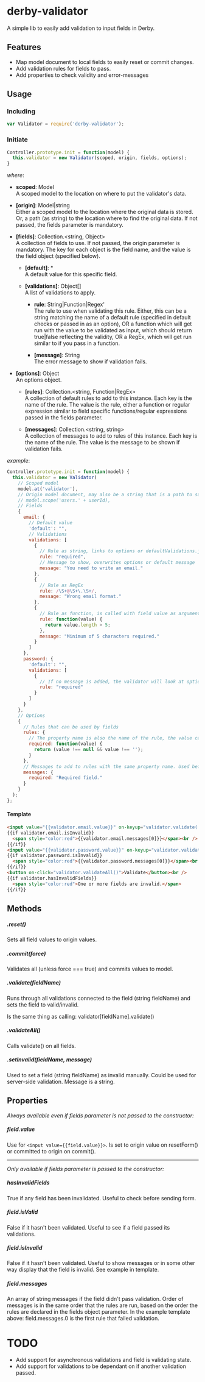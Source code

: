 # derby-validator
A simple lib to easily add validation to input fields in Derby.

Features
--------
- Map model document to local fields to easily reset or commit changes.
- Add validation rules for fields to pass.
- Add properties to check validity and error-messages

Usage
-----

### Including
```javascript
var Validator = require('derby-validator');
```

### Initiate
```javascript
Controller.prototype.init = function(model) {  
  this.validator = new Validator(scoped, origin, fields, options);  
}
```
*where*:  

-  **scoped**: Model  
  A scoped model to the location on where to put the validator's data.

- **[origin]**: Model|string  
  Either a scoped model to the location where the original data is stored. Or, a path (as string) to the location where to find the original data. If not passed, the fields parameter is mandatory.

- **[fields]**: Collection.<string, Object>  
  A collection of fields to use. If not passed, the origin parameter is mandatory. The key for each object is the field name, and the value is the field object (specified below).

  - **[default]**: *  
    A default value for this specific field.

  - **[validations]**: Object[]  
    A list of validations to apply.

    - **rule**: String|Function|Regex'  
      The rule to use when validating this rule. Either, this can be a string matching the name of a default rule (specified in default checks or passed in as an option), OR a function which will get run with the value to be validated as input, which should return true|false reflecting the validity, OR a RegEx, which will get run similar to if you pass in a function.

    - **[message]**: String  
      The error message to show if validation fails.

- **[options]**: Object  
  An options object.

  - **[rules]**: Collection.<string, Function|RegEx>  
    A collection of default rules to add to this instance. Each key is the name of the rule. The value is the rule, either a function or regular expression similar to field specific functions/regular expressions passed in the fields parameter.

  - **[messages]**: Collection.<string, string>  
    A collection of messages to add to rules of this instance. Each key is the name of the rule. The value is the message to be shown if validation fails.

*example*:  
```javascript
Controller.prototype.init = function(model) {  
  this.validator = new Validator(
    // Scoped model  
    model.at('validator'),
    // Origin model document, may also be a string that is a path to said document.
    // model.scope('users.' + userId),
    // Fields  
    {
      email: {
        // Default value  
        'default': "",
        // Validations  
        validations: [
          {
            // Rule as string, links to options or defaultValidations.js  
            rule: "required",
            // Message to show, overwrites options or default message  
            message: "You need to write an email."
          },
          {
            // Rule as RegEx 
            rule: /\S+@\S+\.\S+/,
            message: "Wrong email format."
          },
          {
            // Rule as function, is called with field value as argument and should return true if value passes the rule.  
            rule: function(value) {
              return value.length > 5;
            },
            message: "Minimum of 5 characters required."
          }
        ]
      },
      password: {
        'default': "",
        validations: [
          {
            // If no message is added, the validator will look at options and defaults to find a message, in that order.   
            rule: "required" 
          }
        ]
      }
    },
    // Options  
    {
      // Rules that can be used by fields  
      rules: {
        // The property name is also the name of the rule, the value can be a function or a RegEx  
        required: function(value) {
          return (value !== null && value !== '');
        }
      },
      // Messages to add to rules with the same property name. Used before default message but after field specific messages.  
      messages: {
        required: "Required field."
      }
    }
  );
};
```  


#### Template
```html
<input value="{{validator.email.value}}" on-keyup="validator.validate('email')" placeholder="email" /><br />  
{{if validator.email.isInvalid}}  
  <span style="color:red">{{validator.email.messages[0]}}</span><br /> 
{{/if}}
<input value="{{validator.password.value}}" on-keyup="validator.validate('password')" placeholder="password" /><br />  
{{if validator.password.isInvalid}}  
  <span style="color:red">{{validator.password.messages[0]}}</span><br />  
{{/if}}
<button on-click="validator.validateAll()">Validate</button><br />
{{if validator.hasInvalidFields}}
  <span style="color:red">One or more fields are invalid.</span>  
{{/if}}
```

Methods
-------
##### .reset()
Sets all field values to origin values.

##### .commit(force)
Validates all (unless force === true) and commits values to model.

##### .validate(fieldName)
Runs through all validations connected to the field (string fieldName) and sets the field to valid/invalid.

Is the same thing as calling: 
validator[fieldName].validate()

##### .validateAll()
Calls validate() on all fields.

##### .setInvalid(fieldName, message)
Used to set a field (string fieldName) as invalid manually. Could be used for server-side validation. Message is a string.


Properties
---------
*Always available even if fields parameter is not passed to the constructor:*
##### field.value
Use for `<input value={{field.value}}>`. Is set to origin value on resetForm() or committed to origin on commit().

---

*Only available if fields parameter is passed to the constructor:*
##### hasInvalidFields
True if any field has been invalidated. Useful to check before sending form.

##### field.isValid
False if it hasn't been validated. Useful to see if a field passed its validations.

##### field.isInvalid
False if it hasn't been validated. Useful to show messages or in some other way display that the field is invalid. See example in template.  

##### field.messages
An array of string messages if the field didn't pass validation. Order of messages is in the same order that the rules are run, based on the order the rules are declared in the fields object parameter. In the example template above: field.messages.0 is the first rule that failed validation.


TODO
====

- Add support for asynchronous validations and field is validating state.
- Add support for validations to be dependant on if another validation passed.
